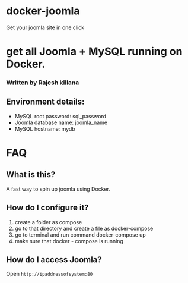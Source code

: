 # docker-joomla

Get your joomla site in one click
# get all  Joomla + MySQL running on Docker. 
### Written by Rajesh killana

## Environment details:
- MySQL root password: sql_password
- Joomla database name: joomla_name
- MySQL hostname: mydb

# FAQ


## What is this?
A fast way to spin up joomla using Docker.

## How do I configure it?
1. create a folder as compose
2.  go to that directory and create a file as docker-compose
3. go to terminal and run command docker-compose up
4. make sure that docker - compose is running



## How do I access Joomla?
Open `http://ipaddressofsystem:80`
